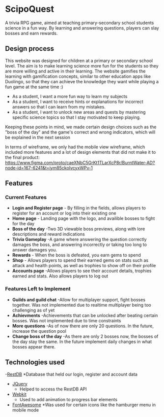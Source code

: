 # ScipoQuest
A trivia RPG game, aimed at teaching primary-secondary school students science in a fun way. By learning and answering questions, players can slay bosses and earn rewards.

## Design process
This website was designed for children at a primary or secondary school level. The aim is to make learning science more fun for the students so they are more willing and active in their learning. The website gamifies the learning with gamification concepts, similar to other education apps like Duolingo, so that they can achieve the knowledge they want while playing a fun game at the same time :)

* As a student, I want a more fun way to learn my subjects
* As a student, I want to receive hints or explanations for incorrect answers so that I can learn from my mistakes.
* As a student, I want to unlock new areas and quests by mastering specific science topics so that I stay motivated to keep playing.

Keeping these points in mind, we made certain design choices such as the "boss of the day" and the game's correct and wrong indicators, which will be explained in the next session

In terms of wireframe, we only had the mobile view wireframe, which included more features and a lot of design elements that did not make it to the final product:
https://www.figma.com/proto/caeXNbC5GrKt1TLarXcP8r/BurntWater-AD?node-id=167-6241&t=iym85ckoIvcyxWPv-1

## Features
### Current Features
- **Login and Register page** - By filling in the fields, allows players to register for an account or log into their existing one
- **Home page** - Landing page with the logo, and availible bosses to fight for the day
- **Boss of the day** -Two 3D viewable boss previews, along with lore descriptions and reward indications
- **Trivia Gameplay** -A game where answering the question correctly damages the boss, and answering incorrectly or taking too long to answer damages you.
- **Rewards** - When the boss is defeated, you earn gems to spend
- **Shop** - Allows players to spend their earned gems on stats such as attack and health points, as well as trophies to show off on their profile
- **Accounts page** -Allows players to see their account details, trophies earned and stats. Also allows players to log out

### Features Left to Implement
- **Guilds and guild chat** -Allow for multiplayer support, fight bosses together. Was not implemented due to realtime multiplayer being too challenging as of yet
- **Achievments** -Achievements that can be unlocked after beating certain bosses. Was not implemented due to time constraints
- **More questions** -As of now there are only 20 questions. In the future, increase the question pool
- **Change boss of the day** -As there are only 2 bosses now, the bosses of the day stay the same. In the future implement daily changes in what bosses appear there.

## Technologies used
-[RestDB](https://restdb.io/)
 *Database that held our login, register and account data
- [JQuery](https://jquery.com/)
  * Helped to access the RestDB API
- [Webkit](https://webkit.org/)
  * Used to add animation to progress bar elements
- [FontAwesome](https://fontawesome.com/v4/get-started/)
  *Was used for certain icons like the hamburger menu in mobile mode



